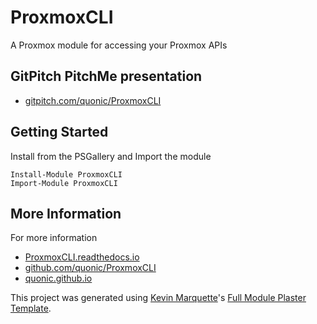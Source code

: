 # ProxmoxCLI

A Proxmox module for accessing your Proxmox APIs

## GitPitch PitchMe presentation

* [gitpitch.com/quonic/ProxmoxCLI](https://gitpitch.com/quonic/ProxmoxCLI)

## Getting Started

Install from the PSGallery and Import the module

    Install-Module ProxmoxCLI
    Import-Module ProxmoxCLI


## More Information

For more information

* [ProxmoxCLI.readthedocs.io](http://ProxmoxCLI.readthedocs.io)
* [github.com/quonic/ProxmoxCLI](https://github.com/quonic/ProxmoxCLI)
* [quonic.github.io](https://quonic.github.io)


This project was generated using [Kevin Marquette](http://kevinmarquette.github.io)'s [Full Module Plaster Template](https://github.com/KevinMarquette/PlasterTemplates/tree/master/FullModuleTemplate).
